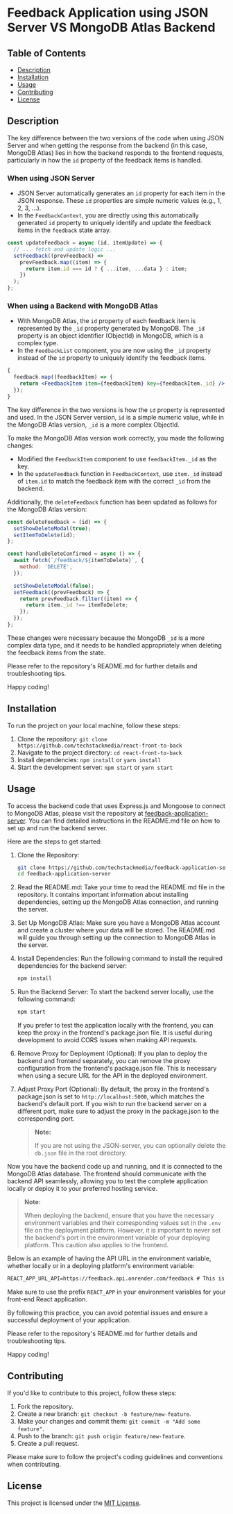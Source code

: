 # Feedback Application using JSON Server VS MongoDB Atlas Backend

## Table of Contents

- [Description](#description)
- [Installation](#installation)
- [Usage](#usage)
- [Contributing](#contributing)
- [License](#license)

## Description

The key difference between the two versions of the code when using JSON Server and when getting the response from the backend (in this case, MongoDB Atlas) lies in how the backend responds to the frontend requests, particularly in how the `id` property of the feedback items is handled.

### When using JSON Server

- JSON Server automatically generates an `id` property for each item in the JSON response. These `id` properties are simple numeric values (e.g., 1, 2, 3, ...).
- In the `FeedbackContext`, you are directly using this automatically generated `id` property to uniquely identify and update the feedback items in the `feedback` state array.

```jsx
const updateFeedback = async (id, itemUpdate) => {
  // ... fetch and update logic ...
  setFeedback((prevFeedback) =>
    prevFeedback.map((item) => {
      return item.id === id ? { ...item, ...data } : item;
    })
  );
};
```

### When using a Backend with MongoDB Atlas

- With MongoDB Atlas, the `id` property of each feedback item is represented by the `_id` property generated by MongoDB. The `_id` property is an object identifier (ObjectId) in MongoDB, which is a complex type.
- In the `FeedbackList` component, you are now using the `_id` property instead of the `id` property to uniquely identify the feedback items.

```jsx
{
  feedback.map((feedbackItem) => {
    return <FeedbackItem item={feedbackItem} key={feedbackItem._id} />;
  });
}
```

The key difference in the two versions is how the `id` property is represented and used. In the JSON Server version, `id` is a simple numeric value, while in the MongoDB Atlas version, `_id` is a more complex ObjectId.

To make the MongoDB Atlas version work correctly, you made the following changes:

- Modified the `FeedbackItem` component to use `feedbackItem._id` as the key.
- In the `updateFeedback` function in `FeedbackContext`, use `item._id` instead of `item.id` to match the feedback item with the correct `_id` from the backend.

Additionally, the `deleteFeedback` function has been updated as follows for the MongoDB Atlas version:

```jsx
const deleteFeedback = (id) => {
  setShowDeleteModal(true);
  setItemToDelete(id);
};

const handleDeleteConfirmed = async () => {
  await fetch(`/feedback/${itemToDelete}`, {
    method: 'DELETE',
  });

  setShowDeleteModal(false);
  setFeedback((prevFeedback) => {
    return prevFeedback.filter((item) => {
      return item._id !== itemToDelete;
    });
  });
};
```

These changes were necessary because the MongoDB `_id` is a more complex data type, and it needs to be handled appropriately when deleting the feedback items from the state.

Please refer to the repository's README.md for further details and troubleshooting tips.

Happy coding!

## Installation

To run the project on your local machine, follow these steps:

1. Clone the repository: `git clone https://github.com/techstackmedia/react-front-to-back`
2. Navigate to the project directory: `cd react-front-to-back`
3. Install dependencies: `npm install` or `yarn install`
4. Start the development server: `npm start` or `yarn start`

## Usage

To access the backend code that uses Express.js and Mongoose to connect to MongoDB Atlas, please visit the repository at [feedback-application-server](https://github.com/techstackmedia/feedback-application-server). You can find detailed instructions in the README.md file on how to set up and run the backend server.

Here are the steps to get started:

1. Clone the Repository:

   ```bash
   git clone https://github.com/techstackmedia/feedback-application-server.git
   cd feedback-application-server
   ```

2. Read the README.md:
   Take your time to read the README.md file in the repository. It contains important information about installing dependencies, setting up the MongoDB Atlas connection, and running the server.

3. Set Up MongoDB Atlas:
   Make sure you have a MongoDB Atlas account and create a cluster where your data will be stored. The README.md will guide you through setting up the connection to MongoDB Atlas in the server.

4. Install Dependencies:
   Run the following command to install the required dependencies for the backend server:

   ```bash
   npm install
   ```

5. Run the Backend Server:
   To start the backend server locally, use the following command:

   ```bash
   npm start
   ```

   If you prefer to test the application locally with the frontend, you can keep the proxy in the frontend's package.json file. It is useful during development to avoid CORS issues when making API requests.

6. Remove Proxy for Deployment (Optional):
   If you plan to deploy the backend and frontend separately, you can remove the proxy configuration from the frontend's package.json file. This is necessary when using a secure URL for the API in the deployed environment.

7. Adjust Proxy Port (Optional):
   By default, the proxy in the frontend's package.json is set to `http://localhost:5000`, which matches the backend's default port. If you wish to run the backend server on a different port, make sure to adjust the proxy in the package.json to the corresponding port.

   > **Note:**
   >
   > If you are not using the JSON-server, you can optionally delete the `db.json` file in the root directory.

Now you have the backend code up and running, and it is connected to the MongoDB Atlas database. The frontend should communicate with the backend API seamlessly, allowing you to test the complete application locally or deploy it to your preferred hosting service.

> **Note:**
>
> When deploying the backend, ensure that you have the necessary environment variables and their corresponding values set in the `.env` file on the deployment platform. However, it is important to never set the backend's port in the environment variable of your deploying platform. This caution also applies to the frontend.

Below is an example of having the API URL in the environment variable, whether locally or in a deploying platform's environment variable:

```txt
REACT_APP_URL_API=https://feedback.api.onrender.com/feedback # This is a randomly generated URL.
```

Make sure to use the prefix `REACT_APP` in your environment variables for your front-end React application.

By following this practice, you can avoid potential issues and ensure a successful deployment of your application.

Please refer to the repository's README.md for further details and troubleshooting tips.

Happy coding!

## Contributing

If you'd like to contribute to this project, follow these steps:

1. Fork the repository.
2. Create a new branch: `git checkout -b feature/new-feature`.
3. Make your changes and commit them: `git commit -m "Add some feature"`.
4. Push to the branch: `git push origin feature/new-feature`.
5. Create a pull request.

Please make sure to follow the project's coding guidelines and conventions when contributing.

## License

This project is licensed under the [MIT License](https://opensource.org/licenses/MIT).
